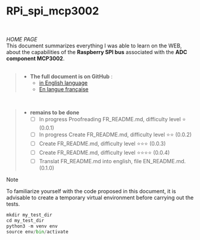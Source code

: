 # RPi_spi_mcp3002

<br>

$HOME$ $PAGE$<br>
This document summarizes everything I was able to learn on the WEB, about the capabilities of the **Raspberry SPI bus** associated with the **ADC component MCP3002**.<br><br>

>- **The full document is on GitHub** :
>   - [in English language](https://github.com/Dmtmgrls/RPi_spi_mcp3002/blob/main/Documents/EN_README.md)
>   - [En langue française](https://github.com/Dmtmgrls/RPi_spi_mcp3002/blob/main/Documents/FR_README.md)

<br>

>-   **remains to be done**
>      -   [  ] In progress Proofreading   FR_README.md, difficulty level :star:  (0.0.1)<br>
>      -   [  ] In progress Create  FR_README.md, difficulty level :star::star:  (0.0.2)<br>
>      -   [  ] Create   FR_README.md, difficulty level :star::star::star:  (0.0.3)<br>
>      -   [  ] Create   FR_README.md, difficulty level :star::star::star::star:  (0.0.4)<br>
>      -   [  ] Translat FR_README.md into english, file EN_README.md. (0.1.0)<br>


> [!NOTE]
>
> To familiarize yourself with the code proposed in this document, it is advisable to create a temporary virtual environment before carrying out the tests.
>

```python
mkdir my_test_dir
cd my_test_dir
python3 -m venv env
source env/bin/activate
```

